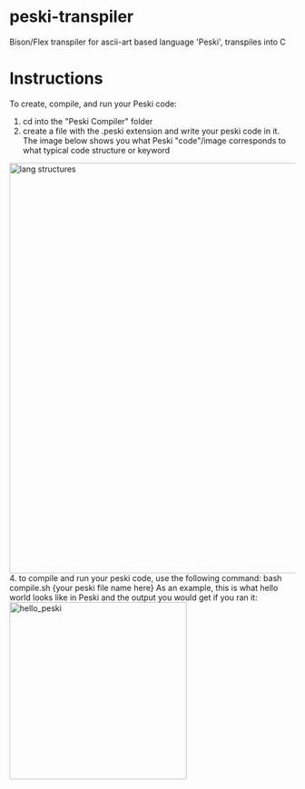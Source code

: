 # peski-transpiler
Bison/Flex transpiler for ascii-art based language 'Peski', transpiles into C

# Instructions
To create, compile, and run your Peski code:
1. cd into the "Peski Compiler" folder
2. create a file with the .peski extension and write your peski code in it. The image below shows you what Peski "code"/image corresponds to what typical code structure or keyword
<img width="723" alt="lang structures" src="https://github.com/rosekelly6400/peski-transpiler/assets/109883728/17d6e677-f241-45ff-98cd-52c10dd39638">
4. to compile and run your peski code, use the following command: bash compile.sh {your peski file name here}
As an example, this is what hello world looks like in Peski and the output you would get if you ran it:
<img width="312" alt="hello_peski" src="https://github.com/rosekelly6400/peski-transpiler/assets/109883728/2e3fcc27-eab2-4532-b8fb-1a28a96abe2c">
